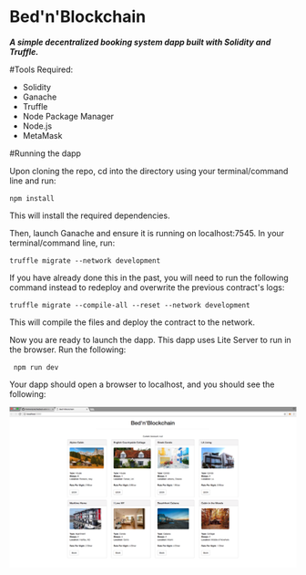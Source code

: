 # Bed'n'Blockchain
***A simple decentralized booking system dapp built with Solidity and Truffle.***

#Tools Required:

* Solidity
* Ganache
* Truffle
* Node Package Manager
* Node.js
* MetaMask

#Running the dapp

Upon cloning the repo, cd into the directory using your terminal/command line and run:
	
	npm install

This will install the required dependencies.

Then, launch Ganache and ensure it is running on localhost:7545. In your terminal/command line, run:

	truffle migrate --network development 
	
If you have already done this in the past, you will need to run the following command instead to redeploy and overwrite the previous contract's logs:

	truffle migrate --compile-all --reset --network development

This will compile the files and deploy the contract to the network.

Now you are ready to launch the dapp. This dapp uses Lite Server to run in the browser. Run the following:

	 npm run dev 
	 
Your dapp should open a browser to localhost, and you should see the following:

![Dapp Preview Image](images/bed-n-blockchain-preview.png)

